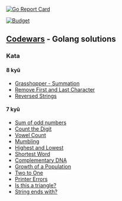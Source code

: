 [![Go Report Card](https://goreportcard.com/badge/github.com/d0p4m1n3/codewarsGo)](https://goreportcard.com/report/github.com/d0p4m1n3/codewarsGo)

[![Budget](https://www.codewars.com/users/d0p4m1n3/badges/large)](https://www.codewars.com/users/d0p4m1n3/badges/large)

## [Codewars](https://www.codewars.com) - Golang solutions

### Kata

#### 8 kyû
- [Grasshopper - Summation](https://github.com/d0p4m1n3/codewarsGo/tree/master/grasshopper_summation)
- [Remove First and Last Character](https://github.com/d0p4m1n3/codewarsGo/tree/master/remove_first_and_last_character)
- [Reversed Strings](https://github.com/d0p4m1n3/codewarsGo/tree/master/reversed_strings)


#### 7 kyû
- [Sum of odd numbers](https://github.com/d0p4m1n3/codewarsGo/tree/master/sum_of_odd_numbers)
- [Count the Digit](https://github.com/d0p4m1n3/codewarsGo/tree/master/count_the_digit)
- [Vowel Count](https://github.com/d0p4m1n3/codewarsGo/tree/master/vowel_count)
- [Mumbling](https://github.com/d0p4m1n3/codewarsGo/tree/master/mumbling)
- [Highest and Lowest](https://github.com/d0p4m1n3/codewarsGo/tree/master/highest_and_lowest)
- [Shortest Word](https://github.com/d0p4m1n3/codewarsGo/tree/master/shortest_word)
- [Complementary DNA](https://github.com/d0p4m1n3/codewarsGo/tree/master/complementary_dna)
- [Growth of a Population](https://github.com/d0p4m1n3/codewarsGo/tree/master/growth_of_a_population)
- [Two to One](https://github.com/d0p4m1n3/codewarsGo/tree/master/two_to_one)
- [Printer Errors](https://github.com/d0p4m1n3/codewarsGo/tree/master/printer_errors)
- [Is this a triangle?](https://github.com/d0p4m1n3/codewarsGo/tree/master/is_this_a_triangle)
- [String ends with?](https://github.com/d0p4m1n3/codewarsGo/tree/master/string_ends_with)